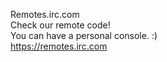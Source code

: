 Remotes.irc.com<br/>
Check our remote code!<br/>
You can have a personal console. :)<br/>
https://remotes.irc.com
